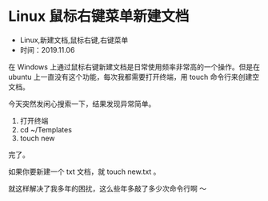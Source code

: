 # Linux 鼠标右键菜单新建文档
- Linux,新建文档,鼠标右键,右键菜单
- 时间：2019.11.06

在 Windows 上通过鼠标右键新建文档是日常使用频率非常高的一个操作。但是在 ubuntu 上一直没有这个功能，每次我都需要打开终端，用 touch 命令行来创建空文档。

今天突然发闲心搜索一下，结果发现异常简单。

1. 打开终端
2. cd ~/Templates
3. touch new


完了。

如果你要新建一个 txt 文档，就 touch new.txt 。 

就这样解决了我多年的困扰，这么些年多敲了多少次命令行啊 ～
